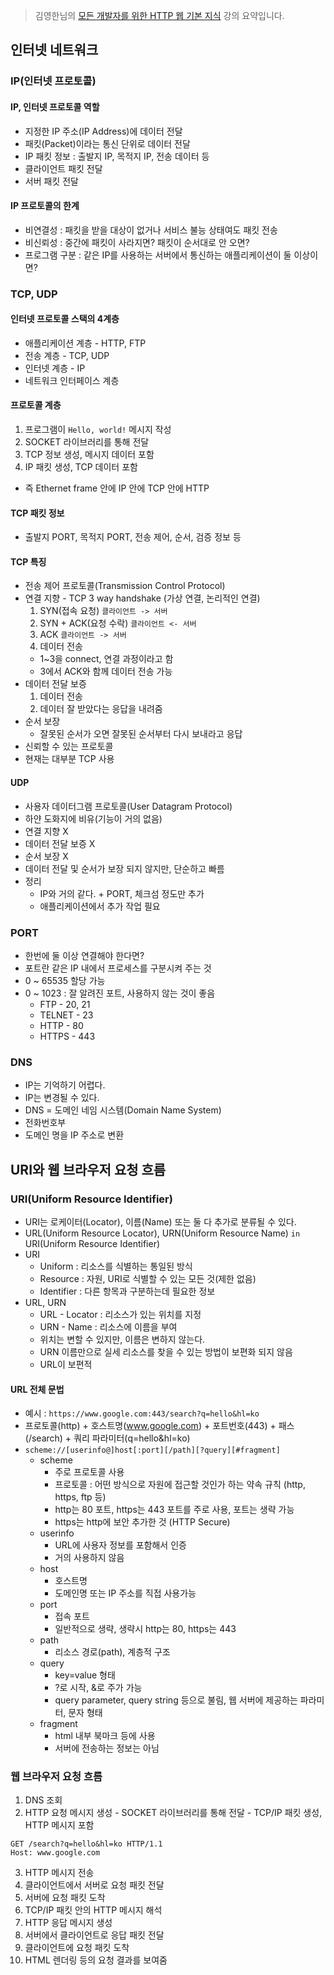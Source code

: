 > 김영한님의 [모든 개발자를 위한 HTTP 웹 기본 지식](https://www.inflearn.com/course/http-%EC%9B%B9-%EB%84%A4%ED%8A%B8%EC%9B%8C%ED%81%AC/dashboard) 강의 요약입니다.

## 인터넷 네트워크
### IP(인터넷 프로토콜)
#### IP, 인터넷 프로토콜 역할
- 지정한 IP 주소(IP Address)에 데이터 전달
- 패킷(Packet)이라는 통신 단위로 데이터 전달
- IP 패킷 정보 : 출발지 IP, 목적지 IP, 전송 데이터 등
- 클라이언트 패킷 전달
- 서버 패킷 전달
#### IP 프로토콜의 한계
- 비연결성 : 패킷을 받을 대상이 없거나 서비스 불능 상태여도 패킷 전송
- 비신뢰성 : 중간에 패킷이 사라지면? 패킷이 순서대로 안 오면?
- 프로그램 구분 : 같은 IP를 사용하는 서버에서 통신하는 애플리케이션이 둘 이상이면?

### TCP, UDP
#### 인터넷 프로토콜 스택의 4계층
- 애플리케이션 계층 - HTTP, FTP
- 전송 계층 - TCP, UDP
- 인터넷 계층 - IP
- 네트워크 인터페이스 계층
#### 프로토콜 계층
1. 프로그램이 `Hello, world!` 메시지 작성
2. SOCKET 라이브러리를 통해 전달
3. TCP 정보 생성, 메시지 데이터 포함
4. IP 패킷 생성, TCP 데이터 포함
- 즉 Ethernet frame 안에 IP 안에 TCP 안에 HTTP
#### TCP 패킷 정보
- 출발지 PORT, 목적지 PORT, 전송 제어, 순서, 검증 정보 등
#### TCP 특징
- 전송 제어 프로토콜(Transmission Control Protocol)
- 연결 지향 - TCP 3 way handshake (가상 연결, 논리적인 연결)
  1. SYN(접속 요청) `클라이언트 -> 서버`
  2. SYN + ACK(요청 수락) `클라이언트 <- 서버`
  3. ACK `클라이언트 -> 서버`
  4. 데이터 전송
  - 1~3을 connect, 연결 과정이라고 함
  - 3에서 ACK와 함께 데이터 전송 가능
- 데이터 전달 보증
  1. 데이터 전송
  2. 데이터 잘 받았다는 응답을 내려줌
- 순서 보장
  - 잘못된 순서가 오면 잘못된 순서부터 다시 보내라고 응답
- 신뢰할 수 있는 프로토콜
- 현재는 대부분 TCP 사용
#### UDP
- 사용자 데이터그램 프로토콜(User Datagram Protocol)
- 하얀 도화지에 비유(기능이 거의 없음)
- 연결 지향 X
- 데이터 전달 보증 X
- 순서 보장 X
- 데이터 전달 및 순서가 보장 되지 않지만, 단순하고 빠름
- 정리
  - IP와 거의 같다. + PORT, 체크섬 정도만 추가
  - 애플리케이션에서 추가 작업 필요

### PORT
- 한번에 둘 이상 연결해야 한다면?
- 포트란 같은 IP 내에서 프로세스를 구분시켜 주는 것
- 0 ~ 65535 할당 가능
- 0 ~ 1023 : 잘 알려진 포트, 사용하지 않는 것이 좋음
  - FTP - 20, 21
  - TELNET - 23
  - HTTP - 80
  - HTTPS - 443

### DNS
- IP는 기억하기 어렵다.
- IP는 변경될 수 있다.
- DNS = 도메인 네임 시스템(Domain Name System)
- 전화번호부
- 도메인 명을 IP 주소로 변환

## URI와 웹 브라우저 요청 흐름
### URI(Uniform Resource Identifier)
- URI는 로케이터(Locator), 이름(Name) 또는 둘 다 추가로 분류될 수 있다.
- URL(Uniform Resource Locator), URN(Uniform Resource Name) `in` URI(Uniform Resource Identifier)
- URI
  - Uniform : 리소스를 식별하는 통일된 방식
  - Resource : 자원, URI로 식별할 수 있는 모든 것(제한 없음)
  - Identifier : 다른 항목과 구분하는데 필요한 정보
- URL, URN
  - URL - Locator : 리소스가 있는 위치를 지정
  - URN - Name : 리소스에 이름을 부여
  - 위치는 변할 수 있지만, 이름은 변하지 않는다.
  - URN 이름만으로 실세 리소스를 찾을 수 있는 방법이 보편화 되지 않음
  - URL이 보편적
 
 #### URL 전체 문법
- 예시 : `https://www.google.com:443/search?q=hello&hl=ko`
- 프로토콜(http) + 호스트명(www.google.com) + 포트번호(443) + 패스(/search) + 쿼리 파라미터(q=hello&hl=ko)
- `scheme://[userinfo@]host[:port][/path][?query][#fragment]`
  - scheme
    - 주로 프로토콜 사용
    - 프로토콜 : 어떤 방식으로 자원에 접근할 것인가 하는 약속 규칙 (http, https, ftp 등)
    - http는 80 포트, https는 443 포트를 주로 사용, 포트는 생략 가능
    - https는 http에 보안 추가한 것 (HTTP Secure)
  - userinfo
    - URL에 사용자 정보를 포함해서 인증
    - 거의 사용하지 않음
  - host
    - 호스트명
    - 도메인명 또는 IP 주소를 직접 사용가능
  - port
    - 접속 포트
    - 일반적으로 생략, 생략시 http는 80, https는 443
  - path
    - 리소스 경로(path), 계층적 구조
  - query
    - key=value 형태
    - ?로 시작, &로 주가 가능
    - query parameter, query string 등으로 불림, 웹 서버에 제공하는 파라미터, 문자 형태
  - fragment
    - html 내부 북마크 등에 사용
    - 서버에 전송하는 정보는 아님

### 웹 브라우저 요청 흐름
1. DNS 조회
2. HTTP 요청 메시지 생성 - SOCKET 라이브러리를 통해 전달 - TCP/IP 패킷 생성, HTTP 메시지 포함
```
GET /search?q=hello&hl=ko HTTP/1.1
Host: www.google.com
```
3. HTTP 메시지 전송
4. 클라이언트에서 서버로 요청 패킷 전달
5. 서버에 요청 패킷 도착
6. TCP/IP 패킷 안의 HTTP 메시지 해석
7. HTTP 응답 메시지 생성
8. 서버에서 클라이언트로 응답 패킷 전달
9. 클라이언트에 요청 패킷 도착
10. HTML 렌더링 등의 요청 결과를 보여줌
